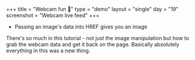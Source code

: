 +++
title = "Webcam fun 🎥"
type = "demo"
layout = "single"
day = "19"
screenshot = "Webcam live feed"
+++

* Passing an image's data into HREF gives you an image

There's so much in this tutorial - not just the image manipulation but how to grab the webcam data and get it back on the page. Basically absolutely everything in this was a new thing.